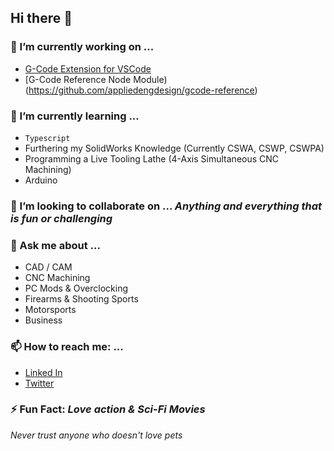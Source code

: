 ## Hi there 👋

### 🔭 I’m currently working on ...
 - [G-Code Extension for VSCode](https://github.com/appliedengdesign/vscode-gcode-syntax)
 - [G-Code Reference Node Module)(https://github.com/appliedengdesign/gcode-reference)

### 🌱 I’m currently learning ...
 - `Typescript`
 - Furthering my SolidWorks Knowledge (Currently CSWA, CSWP, CSWPA)
 - Programming a Live Tooling Lathe (4-Axis Simultaneous CNC Machining)
 - Arduino

### 👯 I’m looking to collaborate on ... *Anything and everything that is fun or challenging*

### 💬 Ask me about ...
 - CAD / CAM
 - CNC Machining
 - PC Mods & Overclocking
 - Firearms & Shooting Sports
 - Motorsports
 - Business

### 📫 How to reach me: ...
 - [Linked In](https://www.linkedin.com/in/mikecentola/)
 - [Twitter](https://twitter.com/mikecentola)

### ⚡ Fun Fact: *Love action & Sci-Fi Movies*

*Never trust anyone who doesn't love pets*

<!--
**mikecentola/mikecentola** is a ✨ _special_ ✨ repository because its `README.md` (this file) appears on your GitHub profile.

Here are some ideas to get you started:

- 🔭 I’m currently working on ...
- 🌱 I’m currently learning ...
- 👯 I’m looking to collaborate on ...
- 🤔 I’m looking for help with ...
- 💬 Ask me about ...
- 📫 How to reach me: ...
- 😄 Pronouns: ...
- ⚡ Fun fact: ...
-->
